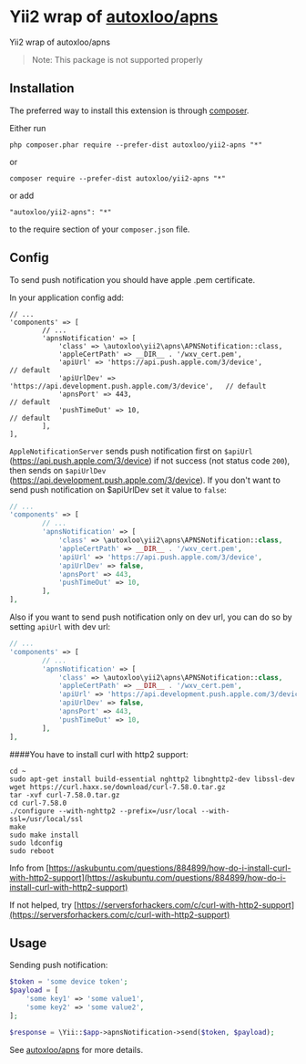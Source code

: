 Yii2 wrap of [autoxloo/apns](https://github.com/VasylDmytruk/apns)
=========================
Yii2 wrap of autoxloo/apns

>Note: This package is not supported properly

Installation
------------

The preferred way to install this extension is through [composer](http://getcomposer.org/download/).

Either run

```
php composer.phar require --prefer-dist autoxloo/yii2-apns "*"
```

or

```
composer require --prefer-dist autoxloo/yii2-apns "*"
```

or add

```
"autoxloo/yii2-apns": "*"
```

to the require section of your `composer.json` file.

Config
------

To send push notification you should have apple .pem certificate.

In your application config add:

```
// ...
'components' => [
        // ...
        'apnsNotification' => [
            'class' => \autoxloo\yii2\apns\APNSNotification::class,
            'appleCertPath' => __DIR__ . '/wxv_cert.pem',
            'apiUrl' => 'https://api.push.apple.com/3/device',                  // default
            'apiUrlDev' => 'https://api.development.push.apple.com/3/device',   // default
            'apnsPort' => 443,                                                  // default
            'pushTimeOut' => 10,                                                // default
        ],
],
```

`AppleNotificationServer` sends push notification first on `$apiUrl` (https://api.push.apple.com/3/device)
if not success (not status code `200`), then sends on `$apiUrlDev` (https://api.development.push.apple.com/3/device).
If you don't want to send push notification on $apiUrlDev set it value to `false`:

```php
// ...
'components' => [
        // ...
        'apnsNotification' => [
            'class' => \autoxloo\yii2\apns\APNSNotification::class,
            'appleCertPath' => __DIR__ . '/wxv_cert.pem',
            'apiUrl' => 'https://api.push.apple.com/3/device',                  // default
            'apiUrlDev' => false,
            'apnsPort' => 443,                                                  // default
            'pushTimeOut' => 10,                                                // default
        ],
],
```

Also if you want to send push notification only on dev url, you can do so by setting `apiUrl` with dev url:

```php
// ...
'components' => [
        // ...
        'apnsNotification' => [
            'class' => \autoxloo\yii2\apns\APNSNotification::class,
            'appleCertPath' => __DIR__ . '/wxv_cert.pem',
            'apiUrl' => 'https://api.development.push.apple.com/3/device',
            'apiUrlDev' => false,
            'apnsPort' => 443,                                                  // default
            'pushTimeOut' => 10,                                                // default
        ],
],
```

####You have to install curl with http2 support:

```
cd ~
sudo apt-get install build-essential nghttp2 libnghttp2-dev libssl-dev
wget https://curl.haxx.se/download/curl-7.58.0.tar.gz
tar -xvf curl-7.58.0.tar.gz
cd curl-7.58.0
./configure --with-nghttp2 --prefix=/usr/local --with-ssl=/usr/local/ssl
make
sudo make install
sudo ldconfig
sudo reboot
```

Info from [https://askubuntu.com/questions/884899/how-do-i-install-curl-with-http2-support](https://askubuntu.com/questions/884899/how-do-i-install-curl-with-http2-support)

If not helped, try [https://serversforhackers.com/c/curl-with-http2-support](https://serversforhackers.com/c/curl-with-http2-support)

Usage
-----

Sending push notification:

```php
$token = 'some device token';
$payload = [
    'some key1' => 'some value1',
    'some key2' => 'some value2',
];

$response = \Yii::$app->apnsNotification->send($token, $payload);
```

See [autoxloo/apns](https://github.com/VasylDmytruk/apns) for more details.
